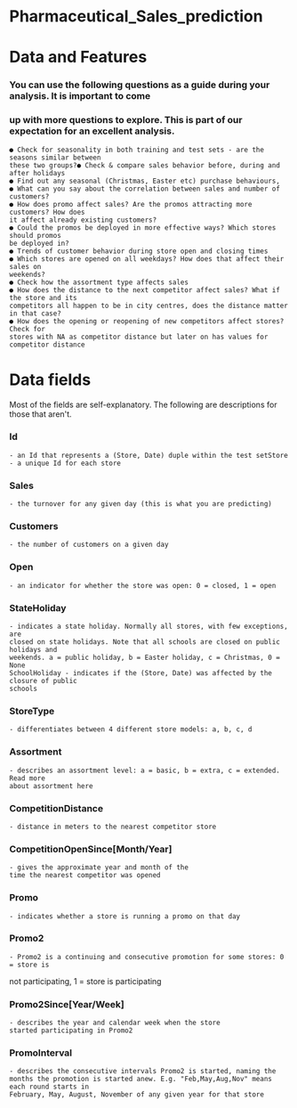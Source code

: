 # Pharmaceutical_Sales_prediction
# Data and Features
### You can use the following questions as a guide during your analysis. It is important to come
### up with more questions to explore. This is part of our expectation for an excellent analysis.
    ● Check for seasonality in both training and test sets - are the seasons similar between
    these two groups?● Check & compare sales behavior before, during and after holidays
    ● Find out any seasonal (Christmas, Easter etc) purchase behaviours,
    ● What can you say about the correlation between sales and number of customers?
    ● How does promo affect sales? Are the promos attracting more customers? How does
    it affect already existing customers?
    ● Could the promos be deployed in more effective ways? Which stores should promos
    be deployed in?
    ● Trends of customer behavior during store open and closing times
    ● Which stores are opened on all weekdays? How does that affect their sales on
    weekends?
    ● Check how the assortment type affects sales
    ● How does the distance to the next competitor affect sales? What if the store and its
    competitors all happen to be in city centres, does the distance matter in that case?
    ● How does the opening or reopening of new competitors affect stores? Check for
    stores with NA as competitor distance but later on has values for competitor distance

# Data fields
Most of the fields are self-explanatory. The following are descriptions for those that aren't.
### Id  
    - an Id that represents a (Store, Date) duple within the test setStore - a unique Id for each store
### Sales 
    - the turnover for any given day (this is what you are predicting)
### Customers 
    - the number of customers on a given day
### Open 
    - an indicator for whether the store was open: 0 = closed, 1 = open
### StateHoliday 
    - indicates a state holiday. Normally all stores, with few exceptions, are
    closed on state holidays. Note that all schools are closed on public holidays and
    weekends. a = public holiday, b = Easter holiday, c = Christmas, 0 = None
    SchoolHoliday - indicates if the (Store, Date) was affected by the closure of public
    schools
### StoreType 
    - differentiates between 4 different store models: a, b, c, d
### Assortment 
    - describes an assortment level: a = basic, b = extra, c = extended. Read more
    about assortment here
### CompetitionDistance 
    - distance in meters to the nearest competitor store
### CompetitionOpenSince[Month/Year] 
    - gives the approximate year and month of the
    time the nearest competitor was opened
### Promo 
    - indicates whether a store is running a promo on that day
### Promo2 
    - Promo2 is a continuing and consecutive promotion for some stores: 0 = store is
not participating, 1 = store is participating
### Promo2Since[Year/Week] 
    - describes the year and calendar week when the store
    started participating in Promo2
### PromoInterval 
    - describes the consecutive intervals Promo2 is started, naming the
    months the promotion is started anew. E.g. "Feb,May,Aug,Nov" means each round starts in
    February, May, August, November of any given year for that store
